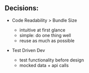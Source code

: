 ## Decisions:

- Code Readability > Bundle Size

  - intuitive at first glance
  - simple: do one thing well
  - reuse as much as possible

- Test Driven Dev
  - test functionality before design
  - mocked data + api calls
